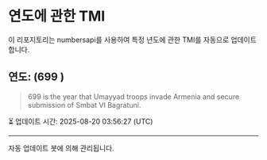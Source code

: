 
# 연도에 관한 TMI

이 리포지토리는 numbersapi를 사용하여 특정 년도에 관한 TMI를 자동으로 업데이트합니다.

## 연도: (699 )
> 699 is the year that Umayyad troops invade Armenia and secure submission of Smbat VI Bagratuni.

⏳ 업데이트 시간: 2025-08-20 03:56:27 (UTC)

---
자동 업데이트 봇에 의해 관리됩니다.
